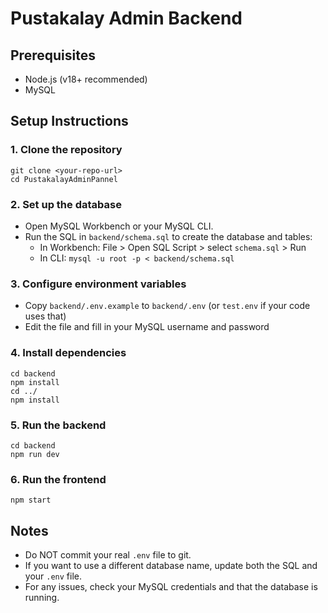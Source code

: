 # Pustakalay Admin Backend

## Prerequisites
- Node.js (v18+ recommended)
- MySQL

## Setup Instructions

### 1. Clone the repository
```
git clone <your-repo-url>
cd PustakalayAdminPannel
```

### 2. Set up the database
- Open MySQL Workbench or your MySQL CLI.
- Run the SQL in `backend/schema.sql` to create the database and tables:
  - In Workbench: File > Open SQL Script > select `schema.sql` > Run
  - In CLI: `mysql -u root -p < backend/schema.sql`

### 3. Configure environment variables
- Copy `backend/.env.example` to `backend/.env` (or `test.env` if your code uses that)
- Edit the file and fill in your MySQL username and password

### 4. Install dependencies
```
cd backend
npm install
cd ../
npm install
```

### 5. Run the backend
```
cd backend
npm run dev
```

### 6. Run the frontend
```
npm start
```

## Notes
- Do NOT commit your real `.env` file to git.
- If you want to use a different database name, update both the SQL and your `.env` file.
- For any issues, check your MySQL credentials and that the database is running. 